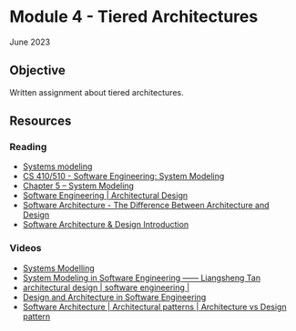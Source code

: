 # Module 4 - Tiered Architectures

June 2023

## Objective

Written assignment about tiered architectures.

## Resources

### Reading

* [Systems modeling](https://en.wikipedia.org/wiki/Systems_modeling)
* [CS 410/510 - Software Engineering: System Modeling](https://cs.ccsu.edu/~stan/classes/CS410/Notes16/05-SystemModeling.html)
* [Chapter 5 – System Modeling](http://csis.pace.edu/~marchese/CS389/L5/Chap5_summary.pdf)
* [Software Engineering | Architectural Design](https://www.geeksforgeeks.org/software-engineering-architectural-design/#)
* [Software Architecture - The Difference Between Architecture and Design](https://codeburst.io/software-architecture-the-difference-between-architecture-and-design-7936abdd5830)
* [Software Architecture & Design Introduction](https://www.tutorialspoint.com/software_architecture_design/introduction)

### Videos

* [Systems Modelling](https://www.youtube.com/watch?v=UNclCQxgOdI)
* [System Modeling in Software Engineering —— Liangsheng Tan](https://www.youtube.com/watch?v=QnkSkug_N08)
* [architectural design | software engineering |](https://www.youtube.com/watch?v=kerqiiJZcm0)
* [Design and Architecture in Software Engineering](https://www.youtube.com/watch?v=3hZbvEUBDQ0)
* [Software Architecture | Architectural patterns | Architecture vs Design pattern](https://www.youtube.com/watch?v=lTkL1oIMiaU)